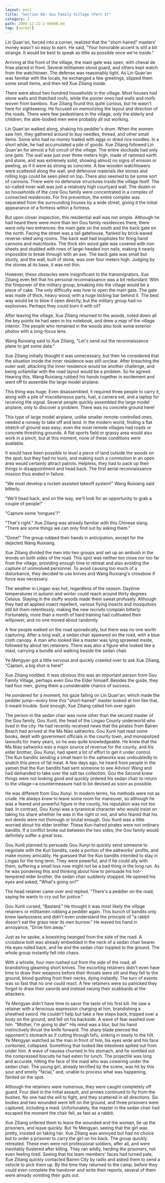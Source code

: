 ```yaml
---
layout: post
title: "Section 66: Gou Family Village (Part 3)"
category: 2
path: 2009-12-22-2-06600.md
tag: [normal]
---
```


Lin Quan'an, forced into a corner, realized that the "short-haired" masters' money wasn't so easy to earn. He said, "Your honorable accent is still a bit strange. It would be best to speak as little as possible once we're inside."

Arriving at the front of the village, the main gate was open, with cheval de frise placed in front. Several militiamen stood guard, and others kept watch from the watchtower. The defense was reasonably tight. As Lin Quan'an was familiar with the locals, he exchanged a few greetings, slipped them some small items, and then led Xue Ziliang inside.

There were about two hundred households in the village. Most houses had stone walls and thatched roofs, while the poorer ones had walls and roofs woven from bamboo. Xue Ziliang found this quite curious, but he wasn't here for sightseeing. He focused on memorizing the layout and direction of the roads. There were few pedestrians in the village, only the elderly and children; the able-bodied men were probably all out working.

Lin Quan'an walked along, shaking his peddler's drum. When the women saw him, they gathered around to buy needles, thread, and other small items. Some who had no money traded with eggs or dried rice noodles. In a short while, he had accumulated a pile of goods. Xue Ziliang followed Lin Quan'an for almost a full circuit of the village. The entire stockade had only one gate. The wall was just over three meters high, made of rammed earth and stone, and was extremely solid, showing almost no signs of erosion or peeling, as if it were as strong as concrete. A few wooden watchtowers were scattered along the wall, and defensive materials like stones and rolling logs could be seen piled on top. There also seemed to be some sort of cannons. There were no defensive structures inside the village itself. The so-called inner wall was just a relatively high courtyard wall. The dozen or so households of the core Gou family were concentrated in a complex of connected residences. For fire prevention, the entire complex was separated from the surrounding houses by a wide street, giving it the initial appearance of a fortress within a fortress.

But upon closer inspection, this residential wall was not simple. Although he had heard there were more than ten Gou family residences there, there were only two entrances: the main gate on the south and the back gate on the north. Facing the street was a tall gatehouse, flanked by brick-eaved reverse-sited wing rooms. The back wall had loopholes for firing hand cannons and matchlocks. The thick elm wood gate was covered with iron sheets and studded with rows of large-headed iron nails, making it nearly impossible to break through with an axe. The back gate was small but sturdy, and the wall, built of stone, was over four meters high. Judging by the stones at its base, it was not thin.

However, these obstacles were insignificant to the transmigrators. Xue Ziliang even felt that his personal reconnaissance was a bit redundant. With the firepower of the military group, breaking into the village would be a piece of cake. The only difficulty was how to open the main gate. The gate was made of thick, heavy wood, with a huge locking bar behind it. The best way would be to blow it open directly, but the military group had no explosives. Perhaps they could burn it with oil?

After leaving the village, Xue Ziliang returned to the woods, noted down all the key points he had seen in his notebook, and drew a map of the village interior. The people who remained in the woods also took some exterior photos with a long-focus lens.

Wang Ruixiang said to Xue Ziliang, "Let's send out the reconnaissance plane to get some data."

Xue Ziliang initially thought it was unnecessary, but then he considered that the situation inside the inner residence was still unclear. After breaching the outer wall, attacking the inner residence would be another challenge, and being unfamiliar with the road layout would be a problem. So he agreed. Hearing this, Wang Ruixiang rubbed his hands together in excitement and went off to assemble the large model airplane.

This thing was huge. Even disassembled, it required three people to carry it, along with a pile of miscellaneous parts, fuel, a camera set, and a laptop for receiving the signal. Several people quickly assembled the large model airplane, only to discover a problem. There was no concrete ground here!

This type of large model airplane, unlike smaller remote-controlled ones, needed a runway to take off and land. In the modern world, finding a flat stretch of ground was easy; even the most remote villages had roads or concrete threshing grounds. A flat sports field or grassy area would also work in a pinch, but at this moment, none of these conditions were available.

It would have been possible to level a piece of land outside the woods on the spot, but they had no tools, and making such a commotion in an open area would certainly attract patrols. Helpless, they had to pack up their things in disappointment and head back. The first aerial reconnaissance mission thus ended in failure.

"We must develop a rocket-assisted takeoff system!" Wang Ruixiang said bitterly.

"We'll head back, and on the way, we'll look for an opportunity to grab a couple of people!"

"Capture some 'tongues'?"

"That's right." Xue Ziliang was already familiar with this Chinese slang. "There are some things we can only find out by asking them."

"Done!" The group rubbed their hands in anticipation, except for the dejected Wang Ruixiang.

Xue Ziliang divided the men into two groups and set up an ambush in the woods on both sides of the road. This spot was neither too close nor too far from the village, providing enough time to retreat and also avoiding the capture of uninvolved personnel. To avoid causing too much of a disturbance, they decided to use knives and Wang Ruixiang's crossbow if force was necessary.

The weather in Lingao was hot, regardless of the season. Daytime temperatures in autumn and winter could reach around thirty degrees Celsius. Staying in the stuffy woods made them sweat profusely. Although they had all applied insect repellent, various flying insects and mosquitoes still bit them relentlessly, making the new recruits complain bitterly. Fortunately, more than a month of hard training had cultivated their willpower, and no one moved about randomly.

A few people walked on the road sporadically, but there was no one worth capturing. After a long wait, a sedan chair appeared on the road, with a blue cloth canopy. A man who looked like a master was lying sprawled inside, followed by about ten retainers. There was also a figure who looked like a maid, carrying a bundle and walking beside the sedan chair.

Ye Mengyan got a little nervous and quickly crawled over to ask Xue Ziliang, "Captain, a big shot is here!"

Xue Ziliang nodded. It was obvious this was an important person from Gou Family Village, perhaps even Gou the Elder himself. Besides the guide, they had four men, giving them a considerable chance of success.

He pondered for a moment, his gaze falling on Lin Quan'an, which made the peddler jump—every time this "short-haired" master looked at him like that, it meant trouble. Sure enough, Xue Ziliang called him over again.

The person in the sedan chair was none other than the second master of the Gou family, Gou Xunli, the head of the Lingao County underworld who lived in the city. He had recently received news that the pirates from Bairen Beach had arrived at the Ma Niao saltworks. Gou Xunli had read some books, dealt with government officials in the county town, and monopolized lawsuits for many years, so he was quite knowledgeable. He knew that the Ma Niao saltworks was a major source of revenue for the county, and his elder brother, Gou Xunyi, had spent a lot of effort to get it under control. The Kun bandits sending a small team to the saltworks was undoubtedly to snatch this piece of fat meat. A few days ago, he heard from people in the yamen that the Kun bandits had sent someone to see Advisor Wang and had demanded to take over the salt tax collection. Gou the Second knew things were not looking good and quickly ordered his sedan chair to return to the village—a countermeasure had to be devised as soon as possible.

He was different from Gou Xunyi. In modern terms, his methods were not as crude. He always knew to leave some room for maneuver, so although he was a feared and powerful figure in the county, his reputation was not too bad. In contrast, Gou Xunyi was a tyrannical character who would insist on taking his share whether he was in the right or not, and who feared that his evil deeds were not thorough or brutal enough. Gou Xunli was a little worried about his elder brother. These Kun-haired pirates were not ordinary bandits. If a conflict broke out between the two sides, the Gou family would definitely suffer a great loss.

Gou Xunli planned to persuade Gou Xunyi to quickly send someone to negotiate with the Kun bandits, cede a portion of the saltworks' profits, and make money amicably. He guessed that the Kun bandits intended to stay in Lingao for the long term. They were powerful, and if he could ally with them, suffering a small loss now might not be a bad thing in the long run. As he was pondering this and thinking about how to persuade his hot-tempered elder brother, the sedan chair suddenly stopped. He opened his eyes and asked, "What's going on?"

The head retainer came over and replied, "There's a peddler on the road, saying he wants to cry out for justice."

Gou Xunli cursed, "Bastard." He thought it was most likely the village retainers or militiamen robbing a peddler again. This bunch of bandits only knew lawlessness and didn't even understand the principle of "a rabbit doesn't eat the grass near its own burrow." He waved his hand in annoyance, "Drive him away."

Just as he spoke, a bowstring twanged from the side of the road. A crossbow bolt was already embedded in the neck of a sedan chair bearer. His eyes rolled back, and he and the sedan chair toppled to the ground. The whole group instantly fell into chaos.

With a whistle, four men rushed out from the side of the road, all brandishing gleaming short knives. The escorting retainers didn't even have time to draw their weapons before their throats were slit and they fell to the ground, blood gushing from their necks, dying instantly. The turn of events was so fast that no one could react. A few retainers were so panicked they forgot to draw their swords and instead swung their scabbards at the attackers.

Ye Mengyan didn't have time to savor the taste of his first kill. He saw a retainer with a ferocious expression charging at him, brandishing a sheathed sword. He couldn't help but take a few steps back, tripped over a body on the ground, and fell on his backside. A wave of fear washed over him. "Mother, I'm going to die!" His mind was a blur, but his hand instinctively thrust the knife forward. The sharp blade pierced the opponent's stomach as if cutting through tofu, sinking in easily to the hilt. Ye Mengyan watched as the man in front of him, his eyes wide and his face contorted, collapsed. Something that looked like intestines spilled out from under him. A wave of nausea churned in his stomach, and he vomited out the compressed biscuits he had eaten for lunch. The projectile was long and accurate, hitting the face of the maid who was cowering under the sedan chair. The young girl, already terrified by the scene, was hit by this sour and smelly "facial," and, unable to process what was happening, fainted on the spot.

Although the retainers were numerous, they were caught completely off guard. Four died in the initial assault, and arrows continued to fly from the bushes. No one had the will to fight, and they scattered in all directions. Six bodies and two wounded were left on the ground, and three prisoners were captured, including a maid. Unfortunately, the master in the sedan chair had escaped the moment the chair fell, as fast as a rabbit.

Xue Ziliang ordered them to leave the wounded and the woman, tie up the prisoners, and leave quickly. But Ye Mengyan, seeing that the girl was pretty, insisted on taking her. Xue Ziliang was annoyed but had no choice but to order a prisoner to carry the girl on his back. The group quickly retreated. These men were not professional soldiers, after all, and were inevitably flustered after killing. They ran wildly, herding the prisoners, not even feeling tired. Seeing that his team members' faces had turned pale, Xue Ziliang quickly contacted Bairen City by radio and asked them to send a vehicle to pick them up. By the time they returned to the camp, before they could even complete the handover and write their reports, several of them were already vomiting their guts out.